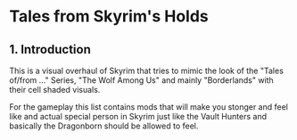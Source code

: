 # Tales from Skyrim's Holds

## 1. Introduction

This is a visual overhaul of Skyrim that tries to mimic the look of the "Tales of/from ..." Series, "The Wolf Among Us" and mainly "Borderlands" with their cell shaded visuals.

For the gameplay this list contains mods that will make you stonger and feel like and actual special person in Skyrim just like the Vault Hunters and basically the Dragonborn should be allowed to feel.
